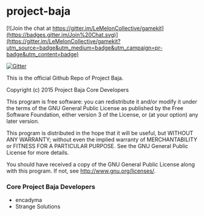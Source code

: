 # project-baja

[![Join the chat at https://gitter.im/LeMelonCollective/gamekit](https://badges.gitter.im/Join%20Chat.svg)](https://gitter.im/LeMelonCollective/gamekit?utm_source=badge&utm_medium=badge&utm_campaign=pr-badge&utm_content=badge)

[![Gitter](https://badges.gitter.im/Join%20Chat.svg)](https://gitter.im/encadyma/project-baja?utm_source=badge&utm_medium=badge&utm_campaign=pr-badge&utm_content=badge)

This is the official Github Repo of Project Baja.

Copyright (c) 2015 Project Baja Core Developers

This program is free software: you can redistribute it and/or modify
it under the terms of the GNU General Public License as published by
the Free Software Foundation, either version 3 of the License, or
(at your option) any later version.

This program is distributed in the hope that it will be useful,
but WITHOUT ANY WARRANTY; without even the implied warranty of
MERCHANTABILITY or FITNESS FOR A PARTICULAR PURPOSE.  See the
GNU General Public License for more details.

You should have received a copy of the GNU General Public License
along with this program.  If not, see <http://www.gnu.org/licenses/>.



### Core Project Baja Developers

- encadyma
- Strange Solutions